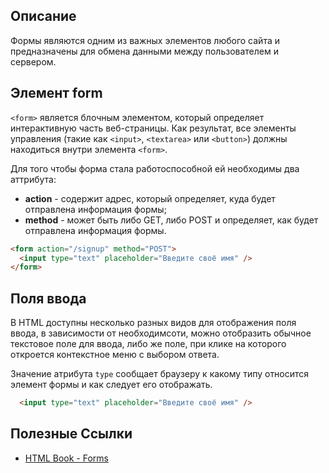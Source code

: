 ## Описание
Формы являются одним из важных элементов любого сайта и предназначены для обмена данными между пользователем и сервером.

## Элемент form
`<form>` является блочным элементом, который определяет интерактивную часть веб-страницы. Как результат, все элементы 
управления (такие как `<input>`, `<textarea>` или `<button>`) должны находиться внутри элемента `<form>`.

Для того чтобы форма стала работоспособной ей необходимы два аттрибута:
- **action** - содержит адрес, который определяет, куда будет отправлена информация формы;
- **method** - может быть либо GET, либо POST и определяет, как будет отправлена информация формы.

```html
<form action="/signup" method="POST">
  <input type="text" placeholder="Введите своё имя" />
</form>
```

## Поля ввода
В HTML доступны несколько разных видов для отображения поля ввода, в зависимости от необходимсоти, можно отобразить 
обычное текстовое поле для ввода, либо же поле, при клике на которого откроется контекстное меню с выбором ответа.

Значение атрибута `type` сообщает браузеру к какому типу относится элемент формы и как следует его отображать.

```html
  <input type="text" placeholder="Введите своё имя" />
```

## Полезные Ссылки
- [HTML Book - Forms](http://htmlbook.ru/samhtml5/formy)

